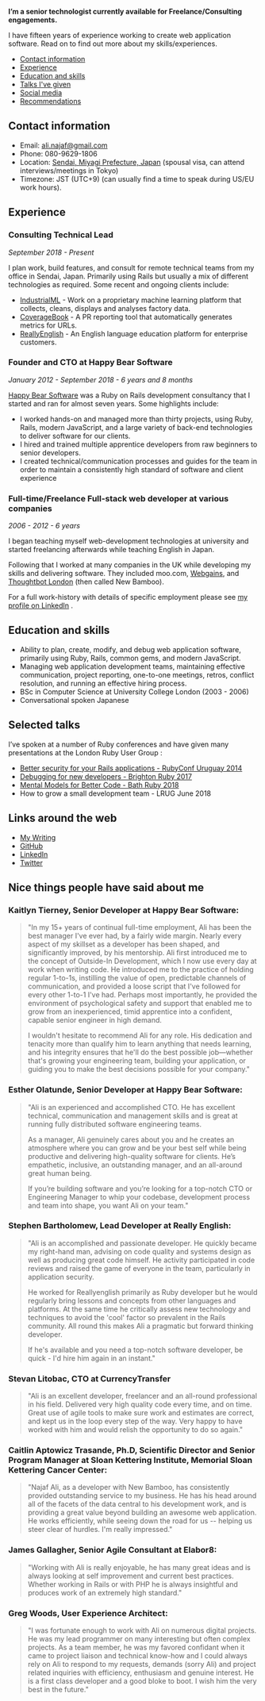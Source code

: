 
**I’m a senior technologist currently available for Freelance/Consulting engagements.**

I have fifteen years of experience working to create web application software. Read on to find out more about my skills/experiences.

* [Contact information](#contact-information)
* [Experience](#experience)
* [Education and skills](#education-and-skills)
* [Talks I've given](#selected-talks)
* [Social media](#social-media-links)
* [Recommendations](#nice-things-people-have-said-about-me)

## Contact information

* Email: [ali.najaf@gmail.com](mailto:ali.najaf@gmail.com)
* Phone: 080-9629-1806
* Location: [Sendai, Miyagi Prefecture, Japan](https://www.google.com/maps/place/Sendai+Station/@38.2553758,140.8643444,12.64z/data=!4m5!3m4!1s0x5f8a28180c510b87:0xb2a30b91be1ffdbc!8m2!3d38.2601542!4d140.8824062) (spousal visa, can attend interviews/meetings in Tokyo)
* Timezone: JST (UTC+9) (can usually find a time to speak during US/EU work hours).

## Experience
### Consulting Technical Lead
_September 2018 - Present_

I plan work, build features, and consult for remote technical teams from my office in Sendai, Japan. Primarily using Rails but usually a mix of different technologies as required. Some recent and ongoing clients include:

- [IndustrialML](https://www.industrialml.com/) - Work on a proprietary machine learning platform that collects, cleans, displays and analyses factory data.
- [CoverageBook](https://coveragebook.com/) - A PR reporting tool that automatically generates metrics for URLs.
- [ReallyEnglish](https://www.reallyenglish.com/) - An English language education platform for enterprise customers.

### Founder and CTO at Happy Bear Software
_January 2012 - September 2018 - 6 years and 8 months_

[Happy Bear Software](https://web.archive.org/web/20190731192039/https://www.happybearsoftware.com/) was a Ruby on Rails development consultancy that I started and ran for almost seven years.  Some highlights include:

* I worked hands-on and managed more than thirty projects, using Ruby, Rails, modern JavaScript, and a large variety of back-end technologies to deliver software for our clients.
* I hired and trained multiple apprentice developers from raw beginners to senior developers.
* I created technical/communication processes and guides for the team in order to maintain a consistently high standard of software and client experience

### Full-time/Freelance Full-stack web developer at various companies
_2006 - 2012 - 6 years_

I began teaching myself web-development technologies at university and started freelancing afterwards while teaching English in Japan.

Following that I worked at many companies in the UK while developing my skills and delivering software. They included moo.com,  [Webgains](https://www.webgains.com/), and [Thoughtbot London](https://thoughtbot.com/london) (then called New Bamboo).

For a full work-history with details of specific employment please see [my profile on LinkedIn](https://www.linkedin.com/in/najafali/) .

## Education and skills
* Ability to plan, create, modify, and debug web application software, primarily using Ruby, Rails, common gems, and modern JavaScript.
* Managing web application development teams, maintaining effective communication, project reporting, one-to-one meetings, retros, conflict resolution, and running an effective hiring process.
* BSc in Computer Science at University College London (2003 - 2006)
* Conversational spoken Japanese

## Selected talks
I’ve spoken at a number of Ruby conferences and have given many presentations at the London Ruby User Group :

- [Better security for your Rails applications - RubyConf Uruguay 2014](https://www.youtube.com/watch?v=P0wFQxVr6Eg)
- [Debugging for new developers - Brighton Ruby 2017](https://brightonruby.com/2017/debugging-for-new-developers-ali-najaf/)
- [Mental Models for Better Code - Bath Ruby 2018](https://www.youtube.com/watch?v=wZ4ONrAU8fE)
- How to grow a small development team - LRUG June 2018

## Links around the web

* [My Writing](https://najafaliwriting.com)
* [GitHub](https://github.com/Najaf)
* [LinkedIn](https://www.linkedin.com/in/najafali/)
* [Twitter](https://twitter.com/alinajaf)

## Nice things people have said about me


### Kaitlyn Tierney, Senior Developer at Happy Bear Software:

> "In my 15+ years of continual full-time employment, Ali has been the best manager I've ever had, by a fairly wide margin. Nearly every aspect of my skillset as a developer has been shaped, and significantly improved, by his mentorship. Ali first introduced me to the concept of Outside-In Development, which I now use every day at work when writing code. He introduced me to the practice of holding regular 1-to-1s, instilling the value of open, predictable channels of communication, and provided a loose script that I've followed for every other 1-to-1 I've had. Perhaps most importantly, he provided the environment of psychological safety and support that enabled me to grow from an inexperienced, timid apprentice into a confident, capable senior engineer in high demand.
> 
> I wouldn't hesitate to recommend Ali for any role. His dedication and tenacity more than qualify him to learn anything that needs learning, and his integrity ensures that he'll do the best possible job—whether that's growing your engineering team, building your application, or guiding you to make the best decisions possible for your company."

### Esther Olatunde, Senior Developer at Happy Bear Software:

> "Ali is an experienced and accomplished CTO. He has excellent technical, communication and management skills and is great at running fully distributed software engineering teams.
> 
> As a manager, Ali genuinely cares about you and he creates an atmosphere where you can grow and be your best self while being productive and delivering high-quality software for clients. He’s empathetic, inclusive, an outstanding manager, and an all-around great human being. 
> 
> If you’re building software and you’re looking for a top-notch CTO or Engineering Manager to whip your codebase, development process and team into shape, you want Ali on your team."


### Stephen Bartholomew, Lead Developer at Really English:

> "Ali is an accomplished and passionate developer. He quickly became my right-hand man, advising on code quality and systems design as well as producing great code himself. He activity participated in code reviews and raised the game of everyone in the team, particularly in application security.
> 
> He worked for Reallyenglish primarily as Ruby developer but he would regularly bring lessons and concepts from other languages and platforms. At the same time he critically assess new technology and techniques to avoid the 'cool' factor so prevalent in the Rails community. All round this makes Ali a pragmatic but forward thinking developer.
> 
> If he's available and you need a top-notch software developer, be quick - I'd hire him again in an instant."

### Stevan Litobac, CTO at CurrencyTransfer
> "Ali is an excellent developer, freelancer and an all-round professional in his field. Delivered very high quality code every time, and on time. Great use of agile tools to make sure work and estimates are correct, and kept us in the loop every step of the way. Very happy to have worked with him and would relish the opportunity to do so again."

### Caitlin Aptowicz Trasande, Ph.D, Scientific Director and Senior Program Manager at Sloan Kettering Institute, Memorial Sloan Kettering Cancer Center:

> "Najaf Ali, as a developer with New Bamboo, has consistently provided outstanding service to my business. He has his head around all of the facets of the data central to his development work, and is providing a great value beyond building an awesome web application. He works efficiently, while seeing down the road for us -- helping us steer clear of hurdles. I'm really impressed."

### James Gallagher, Senior Agile Consultant at Elabor8:

> "Working with Ali is really enjoyable, he has many great ideas and is always looking at self improvement and current best practices. Whether working in Rails or with PHP he is always insightful and produces work of an extremely high standard."

### Greg Woods, User Experience Architect:
> "I was fortunate enough to work with Ali on numerous digital projects. He was my lead programmer on many interesting but often complex projects. As a team member, he was my favored confidant when it came to project liaison and technical know-how and I could always rely on Ali to respond to my requests, demands (sorry Ali) and project related inquiries with efficiency, enthusiasm and genuine interest. He is a first class developer and a good bloke to boot. I wish him the very best in the future."


<!--
**Najaf/Najaf** is a ✨ _special_ ✨ repository because its `README.md` (this file) appears on your GitHub profile.

Here are some ideas to get you started:

- 🔭 I’m currently working on ...
- 🌱 I’m currently learning ...
- 👯 I’m looking to collaborate on ...
- 🤔 I’m looking for help with ...
- 💬 Ask me about ...
- 📫 How to reach me: ...
- 😄 Pronouns: ...
- ⚡ Fun fact: ...
-->
